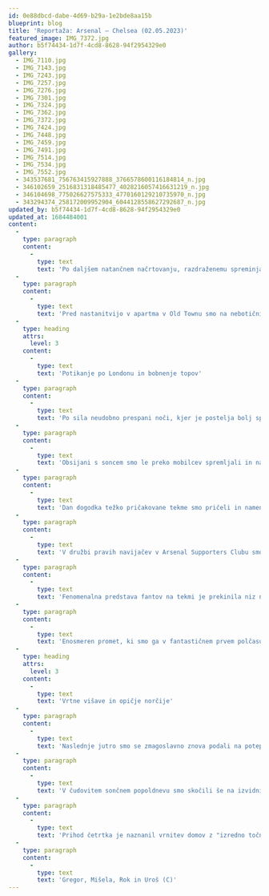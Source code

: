 ```yaml
---
id: 0e88dbcd-dabe-4d69-b29a-1e2bde8aa15b
blueprint: blog
title: 'Reportaža: Arsenal – Chelsea (02.05.2023)'
featured_image: IMG_7372.jpg
author: b5f74434-1d7f-4cd8-8628-94f2954329e0
gallery:
  - IMG_7110.jpg
  - IMG_7143.jpg
  - IMG_7243.jpg
  - IMG_7257.jpg
  - IMG_7276.jpg
  - IMG_7301.jpg
  - IMG_7324.jpg
  - IMG_7362.jpg
  - IMG_7372.jpg
  - IMG_7424.jpg
  - IMG_7448.jpg
  - IMG_7459.jpg
  - IMG_7491.jpg
  - IMG_7514.jpg
  - IMG_7534.jpg
  - IMG_7552.jpg
  - 343537681_756763415927888_3766578600116184814_n.jpg
  - 346102659_2516831318485477_4028216057416631219_n.jpg
  - 346104698_775026627575333_4770160129210735970_n.jpg
  - 343294374_258172009952904_6044128558627292687_n.jpg
updated_by: b5f74434-1d7f-4cd8-8628-94f2954329e0
updated_at: 1684484001
content:
  -
    type: paragraph
    content:
      -
        type: text
        text: 'Po daljšem natančnem načrtovanju, razdraženemu spreminjanju terminov letalskih kart, ki je bila posledica priprav na kronanje Elizabetinega prvorojenega sinčeka, in nemirnemu pričakovanju je le nastopil trenutek za let v mesto ničelnega poldnevnika. Iz italijanskega plavajočega mesta smo po prav nič nenavadnem letu irskega letalskega nizkocenovnika uspešno prispeli v domovino najboljšega nogometnega kluba v častnem spremstvu predsednika našega navijaškega kluba.'
  -
    type: paragraph
    content:
      -
        type: text
        text: 'Pred nastanitvijo v apartma v Old Townu smo na nebotičniški ulici Liverpool Street napolnili želodec z izvrstno pico in s pivom pomirili živce od potovanja v restavraciji Tank & Paddle, kjer nas je po velikem presenečenju postregla Slovenka. Čeprav smo ugotovili, da ni prihajala iz savinjske regije Slovenije, zastonj obroka ali vsaj runde kljub temu nismo dobili.'
  -
    type: heading
    attrs:
      level: 3
    content:
      -
        type: text
        text: 'Potikanje po Londonu in bobnenje topov'
  -
    type: paragraph
    content:
      -
        type: text
        text: 'Po sila neudobno prespani noči, kjer je postelja bolj spominjala na vrtačo kot na žimnico, smo celoten prvi dan v Londonu preživeli na nogah in si tradicionalno ogledali najbolj znane mestne znamenitosti – od Big Bena, Trafalgar Squarea do počitka v Greenwich parku. Do parka smo si privoščili vožnjo z dvonadstropnim avtobusom, ki ni nič kaj prida dajal takšnega vtisa kot tisti v filmu iz Harryja Potterja.'
  -
    type: paragraph
    content:
      -
        type: text
        text: 'Obsijani s soncem smo le preko mobilcev spremljali in navijali za napredovanje Arsenal Women v ligi prvakov. Na poti nazaj proti apartmaju smo se sprehodili še skozi Isle of dogs do Canary Wharfa, kjer v nebo štrlijo številne stopnice, ki smo jih predtem opazovali iz parka.'
  -
    type: paragraph
    content:
      -
        type: text
        text: 'Dan dogodka težko pričakovane tekme smo pričeli in namenili le Arsenalu ter ves dan preživeli na nogah po ulicah Highburya, Islingtona in seveda tudi stadiona Ashburton Grove, ki je večini bolj poznan po letalski družbi z Bližnjega vzhoda. Po nakupovalnemu navalu v sicer že pošteno izropanem Armouryju smo artikle varno odložili v apartmaju ter se vzhičeni vrnili na mesto dogodka, ki se je obetal v večernem času.'
  -
    type: paragraph
    content:
      -
        type: text
        text: 'V družbi pravih navijačev v Arsenal Supporters Clubu smo nazdravili kot se šika in odrinili na spektakel, ki je sledil – londonski mestni derbi med Arsenalom in Chelseajem.'
  -
    type: paragraph
    content:
      -
        type: text
        text: 'Fenomenalna predstava fantov na tekmi je prekinila niz neljubih rezultatov iz prejšnjih tekem, kar je bilo občutiti tudi na tribunah Emiratesa. Od prvih napevov North London Forever do vseh zbadljivk namenjenih Chelseajevim navijačem, ki so tekmo spremljali na tribuni pod mestom, kjer smo kričali mi, se naše glasilke niso vdale.'
  -
    type: paragraph
    content:
      -
        type: text
        text: 'Enosmeren promet, ki smo ga v fantastičnem prvem polčasu kronali s tremi goli v gostujoči mreži, nam je zagotovil zmago. Po odmoru so gostje kljub neumornemu draženju z laserjem nekoga s tribune vendarle uspeli izvleči vsaj časten gol.'
  -
    type: heading
    attrs:
      level: 3
    content:
      -
        type: text
        text: 'Vrtne višave in opičje norčije'
  -
    type: paragraph
    content:
      -
        type: text
        text: 'Naslednje jutro smo se zmagoslavno znova podali na potep po Londonu. Zasližili smo si tudi tradicionalni angleški zajtrk v Sky Gardnu in uživali tako v dobri postrežbi kot razgledu na mesto.'
  -
    type: paragraph
    content:
      -
        type: text
        text: 'V čudovitem sončnem popoldnevu smo skočili še na izvidnico v londonski živalski vrt (kjer na presenečenje ni bilo opaziti Sp*rsovih navijačev) in barviti Camden Town, ki je svoje čare poudarjal v popoldanskem in večernem obdobju dneva.'
  -
    type: paragraph
    content:
      -
        type: text
        text: 'Prihod četrtka je naznanil vrnitev domov z "izredno točnim" letom irskega nizkocenovnika, ki pa ni zaznamoval čustev, doživetja in nepopisnega užitka zmage, ki smo jo imeli čast izkusiti na ogledu tekme.'
  -
    type: paragraph
    content:
      -
        type: text
        text: 'Gregor, Mišela, Rok in Uroš (C)'
---
```

